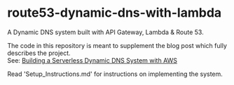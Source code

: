 # route53-dynamic-dns-with-lambda
A Dynamic DNS system built with API Gateway, Lambda &amp; Route 53.  

The code in this repository is meant to supplement the blog post which fully describes the project.   
See: [Building a Serverless Dynamic DNS System with AWS](https://medium.com/aws-activate-startup-blog/building-a-serverless-dynamic-dns-system-with-aws-a32256f0a1d8) 

Read 'Setup_Instructions.md' for instructions on implementing the system.  
